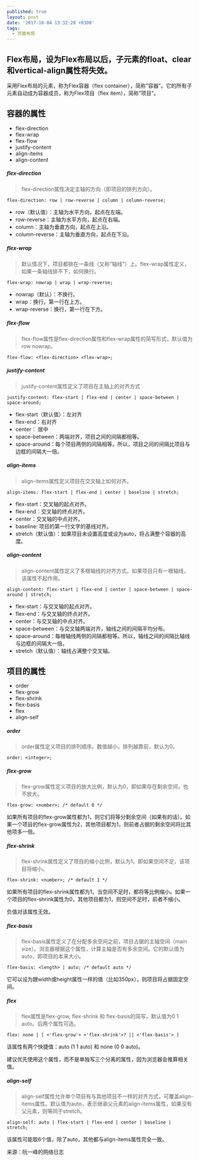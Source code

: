 ```yaml
---
published: true
layout: post
date: '2017-10-04 13:32:20 +0300'
tags:
  - 页面布局
---
```

## Flex布局，设为Flex布局以后，子元素的float、clear和vertical-align属性将失效。

采用Flex布局的元素，称为Flex容器（flex container），简称”容器”。它的所有子元素自动成为容器成员，称为Flex项目（flex item），简称”项目”。

## 容器的属性

- flex-direction
- flex-wrap
- flex-flow
- justify-content
- align-items
- align-content

##### flex-direction

>flex-direction属性决定主轴的方向（即项目的排列方向）。

```
flex-direction: row | row-reverse | column | column-reverse;
```
- row（默认值）：主轴为水平方向，起点在左端。
- row-reverse：主轴为水平方向，起点在右端。
- column：主轴为垂直方向，起点在上沿。
- column-reverse：主轴为垂直方向，起点在下沿。

##### flex-wrap

>默认情况下，项目都排在一条线（又称”轴线”）上。flex-wrap属性定义，如果一条轴线排不下，如何换行。

```
flex-wrap: nowrap | wrap | wrap-reverse;
```
- nowrap（默认）：不换行。
- wrap：换行，第一行在上方。
- wrap-reverse：换行，第一行在下方。

##### flex-flow

>flex-flow属性是flex-direction属性和flex-wrap属性的简写形式，默认值为row nowrap。

```
flex-flow: <flex-direction> <flex-wrap>;
```
#####  justify-content

>justify-content属性定义了项目在主轴上的对齐方式

```
justify-content: flex-start | flex-end | center | space-between | space-around;
```
- flex-start（默认值）：左对齐
- flex-end：右对齐
- center： 居中
- space-between：两端对齐，项目之间的间隔都相等。
- space-around：每个项目两侧的间隔相等。所以，项目之间的间隔比项目与边框的间隔大一倍。

##### align-items

>align-items属性定义项目在交叉轴上如何对齐。

```
align-items: flex-start | flex-end | center | baseline | stretch;
```

- flex-start：交叉轴的起点对齐。
- flex-end：交叉轴的终点对齐。
- center：交叉轴的中点对齐。
- baseline: 项目的第一行文字的基线对齐。
- stretch（默认值）：如果项目未设置高度或设为auto，将占满整个容器的高度。

##### align-content

>align-content属性定义了多根轴线的对齐方式。如果项目只有一根轴线，该属性不起作用。

```
align-content: flex-start | flex-end | center | space-between | space-around | stretch;
```

- flex-start：与交叉轴的起点对齐。
- flex-end：与交叉轴的终点对齐。
- center：与交叉轴的中点对齐。
- space-between：与交叉轴两端对齐，轴线之间的间隔平均分布。
- space-around：每根轴线两侧的间隔都相等。所以，轴线之间的间隔比轴线与边框的间隔大一倍。
- stretch（默认值）：轴线占满整个交叉轴。

## 项目的属性

- order
- flex-grow
- flex-shrink
- flex-basis
- flex
- align-self

##### order

>order属性定义项目的排列顺序。数值越小，排列越靠前，默认为0。

```
order: <integer>;
```

##### flex-grow

>flex-grow属性定义项目的放大比例，默认为0，即如果存在剩余空间，也不放大。

```
flex-grow: <number>; /* default 0 */
```
如果所有项目的flex-grow属性都为1，则它们将等分剩余空间（如果有的话）。如果一个项目的flex-grow属性为2，其他项目都为1，则前者占据的剩余空间将比其他项多一倍。


##### flex-shrink

>flex-shrink属性定义了项目的缩小比例，默认为1，即如果空间不足，该项目将缩小。

```
flex-shrink: <number>; /* default 1 */
```

如果所有项目的flex-shrink属性都为1，当空间不足时，都将等比例缩小。如果一个项目的flex-shrink属性为0，其他项目都为1，则空间不足时，前者不缩小。

负值对该属性无效。


##### flex-basis

>flex-basis属性定义了在分配多余空间之前，项目占据的主轴空间（main size）。浏览器根据这个属性，计算主轴是否有多余空间。它的默认值为auto，即项目的本来大小。

```
flex-basis: <length> | auto; /* default auto */
```
它可以设为跟width或height属性一样的值（比如350px），则项目将占据固定空间。

##### flex

>flex属性是flex-grow, flex-shrink 和 flex-basis的简写，默认值为0 1 auto。后两个属性可选。

```
flex: none | [ <'flex-grow'> <'flex-shrink'>? || <'flex-basis'> ]
```
该属性有两个快捷值：auto (1 1 auto) 和 none (0 0 auto)。

建议优先使用这个属性，而不是单独写三个分离的属性，因为浏览器会推算相关值。


##### align-self

>align-self属性允许单个项目有与其他项目不一样的对齐方式，可覆盖align-items属性。默认值为auto，表示继承父元素的align-items属性，如果没有父元素，则等同于stretch。

```
align-self: auto | flex-start | flex-end | center | baseline | stretch;
```
该属性可能取6个值，除了auto，其他都与align-items属性完全一致。

来源：阮一峰的网络日志
